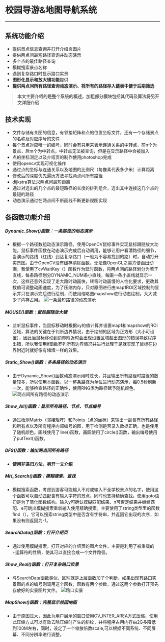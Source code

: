 # 校园导游&地图导航系统

---

## 系统功能介绍

- 提供景点信息查询并打开介绍页图片
- 提供两点间最短路径查询并动态演示
- 多个点的最佳路径查询
- 模糊搜索景点名称
- 遇到复杂路口时显示路口实景
- **图形化显示和放大镜功能**提供
- **提供两点间所有路径查询动态演示、将所有的路径存入链表中便于后期筛选**

> **本文主要介绍的是整个系统的概述，加粗部分模块包括其代码及算法将另开文详细介绍**

## 技术实现
- 文件存储有关图的信息，有邻接矩阵和点的位置坐标文件，还有一个存储景点的名称及对应序号的文件
- 每个景点对应唯一的编号，同时会有只用来表示连通关系的中转点，前n个为景点，后m个为中转点，中转点无法被查询，但是在显示路径中会被加入
- 点的坐标测定以及介绍页的制作使用photoshop完成
- 使用opencv实现可视化操作
- 通过点的坐标与连通关系以及地图的比例尺（每像素代表多少米）计算距离
- 修改后的深度优先遍历方法寻找两点间所有路径
- dijkstra算法求两点间最短距离
- 通过对选出的几个点的最短路径的长度的排列组合，选出其中连接这几个点的最短的路径
- 动态演示通过在两点间不断画线不断更新视图实现

## 各函数功能介绍
##### Dynamic_Show()函数：一条路径的动态演示
- 根据一个路径数组动态演示路径，使用OpenCV鼠标事件实现鼠标跟随放大功能。鼠标事件函数在动态演示完成后自动调用，能够让用户看清路径的细节，当演示的路线（红线）到达复杂路口（一般为不容易找到的路）时，自动打开实景图。由于OpenCV没有缓存清除函数，无法像OpenGL之类方便画出动画，我使用了cvWaitKey（）函数作为延时函数，将两点间的路径划分为若干直线，每条路径划分DYNAMIC_NUM条小直线，每画一条小直线就显示一次，这样还意外实现了走大路时动画快，转弯时动画慢的人性化要求，更改其数值可调整动画速度，为了压缩内存，只对原图进行由map1ROI区域控制的显示并只在演示完后进行绘制，而使用缩略图mapshow进行动态绘制，大大减少了内存占用。
![一条最短路径的动态演示](http://img.blog.csdn.net/20180206181707709?watermark/2/text/aHR0cDovL2Jsb2cuY3Nkbi5uZXQvcXFfMjA1MDY2MTU=/font/5a6L5L2T/fontsize/400/fill/I0JBQkFCMA==/dissolve/70/gravity/SouthEast)
##### MOUSE()函数：鼠标跟随放大镜
- 监听鼠标事件，当鼠标移动时根据xy的值计算并设置map1和mapshow的ROI区域，算法的关键在于判断边界情况，由于绘制的区域为正方形（大小可设置），因此当鼠标移动到边界附近时会出现设置区域超出图形的错误导致程序出错，所以我使用if函数罗列所有边界情况并进行处理于是就实现了鼠标在边界附近时就好像有堵墙一样的效果。
##### Static_Show()函数：多条路径的动态演示
- 由于Dynamic_Show()函数动态演示用时过长，并且输出所有路径时路径的数量较多，所以使用本函数，以一整条路径为单位进行动态演示，每0.5秒刷新一次，能够检查路径的正确性，使用RNG类为路径赋予随机颜色。
![两点间所有路径的动态演示](http://img.blog.csdn.net/20180206181755225?watermark/2/text/aHR0cDovL2Jsb2cuY3Nkbi5uZXQvcXFfMjA1MDY2MTU=/font/5a6L5L2T/fontsize/400/fill/I0JBQkFCMA==/dissolve/70/gravity/SouthEast)
#####  Show_All()函数：显示所有路径、节点、节点编号
- 通过检测Matrix（邻接矩阵）和Points（点的坐标）来输出一副含有所有路径和所有点以及所有程序内部编号的图，用于检测是否录入数据正确。也是使用了随机颜色。画线使用了line()函数，画圆使用了circle()函数，输出编号使用了putText()函数。
##### DFS()函数：输出两点间所有路径
- **使用非递归方法，另开一文介绍**
#####  MH_Search()函数：模糊搜索、查找
- 模糊搜索函数，考虑到游客可能输入不对或输入不全学校景点的名字，使用这个函数可以自动匹配含有输入字符的景点，同时也支持精确查找。使用goto语句是为了简化函数结构。输入y可确认模糊匹配结果、n可否定结果并继续匹配、e可跳出模糊搜索重新输入使用精确搜索。主要使用了string类型里的函数find（），它可以搜索string类型中是否含有字符串，并返回它出现的次序，如果没有则返回为-1。
#####  SearchData()函数：打开介绍页
- 通过使用模糊搜索，打开对应的介绍页的图片文件，主要是利用了被重载的+运算符的性质，使其可以直接合成一个文件路径。
#####  Show_Real()函数：打开复杂路口实景
- 与SearchData函数类似，区别就是上层函数加了个判断，如果出现有路口实景图的点的编号则调用这个函数，函数有两个参数，通过这两个参数打开预先存放好的实景图片文件。
![路口实景](http://img.blog.csdn.net/20180206192448533?watermark/2/text/aHR0cDovL2Jsb2cuY3Nkbi5uZXQvcXFfMjA1MDY2MTU=/font/5a6L5L2T/fontsize/400/fill/I0JBQkFCMA==/dissolve/70/gravity/SouthEast)
#####  MapShow()函数：完整显示校园地图
- 由于原图过大，因此为用户展示的窗口使用CV_INTER_AREA方式压缩，使用此压缩方式可以有效去除压缩时产生的斜纹，并将程序占用内存由2G多降低到100M左右，同时，设定了一个缩放倍数scale,可以根据不同系统、不同屏幕、不同分辨率进行调整。
	
